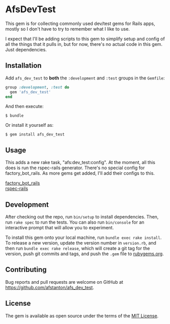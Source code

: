 # AfsDevTest

This gem is for collecting commonly used dev/test gems for Rails apps, mostly so I don't have to try to remember what I like to use.

I expect that I'll be adding scripts to this gem to simplify setup and config of all the things that it pulls in, but for now, there's no actual code in this gem. Just dependencies.

## Installation

Add `afs_dev_test` to **both** the `:development` and `:test` groups in the
`Gemfile`:

```ruby
group :development, :test do
  gem 'afs_dev_test'
end
```

And then execute:

    $ bundle

Or install it yourself as:

    $ gem install afs_dev_test

## Usage

This adds a new rake task, "afs:dev_test:config". At the moment, all this does is run the rspec-rails generator. There's no special config for factory_bot_rails. As more gems get added, I'll add their configs to this.

[factory_bot_rails](https://github.com/thoughtbot/factory_bot_rails)  
[rspec-rails](https://github.com/rspec/rspec-rails)  

## Development

After checking out the repo, run `bin/setup` to install dependencies. Then, run `rake spec` to run the tests. You can also run `bin/console` for an interactive prompt that will allow you to experiment.

To install this gem onto your local machine, run `bundle exec rake install`. To release a new version, update the version number in `version.rb`, and then run `bundle exec rake release`, which will create a git tag for the version, push git commits and tags, and push the `.gem` file to [rubygems.org](https://rubygems.org).

## Contributing

Bug reports and pull requests are welcome on GitHub at https://github.com/afstanton/afs_dev_test.

## License

The gem is available as open source under the terms of the [MIT License](https://opensource.org/licenses/MIT).
